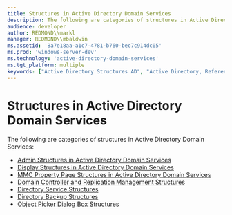 ```yaml
---
title: Structures in Active Directory Domain Services
description: The following are categories of structures in Active Directory Domain Services.
audience: developer
author: REDMOND\\markl
manager: REDMOND\\mbaldwin
ms.assetid: '8a7e18aa-a1c7-4781-b760-bec7c914dc05'
ms.prod: 'windows-server-dev'
ms.technology: 'active-directory-domain-services'
ms.tgt_platform: multiple
keywords: ["Active Directory Structures AD", "Active Directory, Reference, Structures", "Structures AD"]
---
```


# Structures in Active Directory Domain Services

The following are categories of structures in Active Directory Domain Services:

-   [Admin Structures in Active Directory Domain Services](admin-structures-in-active-directory-domain-services.md)
-   [Display Structures in Active Directory Domain Services](display-structures-in-active-directory-domain-services.md)
-   [MMC Property Page Structures in Active Directory Domain Services](mmc-property-page-structures-in-active-directory-domain-services.md)
-   [Domain Controller and Replication Management Structures](domain-controller-and-replication-management-structures.md)
-   [Directory Service Structures](directory-service-structures.md)
-   [Directory Backup Structures](directory-backup-structures.md)
-   [Object Picker Dialog Box Structures](object-picker-dialog-box-structures.md)

 

 




